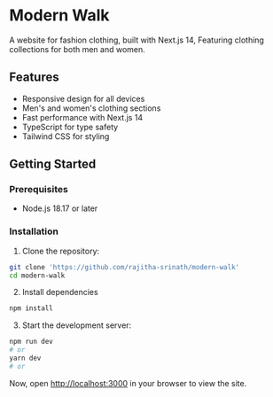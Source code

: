 # Modern Walk

A website for fashion clothing, built with Next.js 14, Featuring clothing collections for both men and women.

## Features

- Responsive design for all devices
- Men's and women's clothing sections
- Fast performance with Next.js 14
- TypeScript for type safety
- Tailwind CSS for styling

## Getting Started

### Prerequisites

- Node.js 18.17 or later

### Installation

1. Clone the repository:
```bash
git clone 'https://github.com/rajitha-srinath/modern-walk'
cd modern-walk
```
2. Install dependencies
```bash
npm install
```

3. Start the development server:
```bash
npm run dev
# or
yarn dev
# or
```

Now, open [http://localhost:3000](http://localhost:3000) in your browser to view the site. 